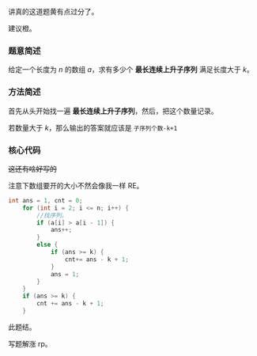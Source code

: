 讲真的这道题黄有点过分了。

建议橙。

### 题意简述

给定一个长度为 $n$ 的数组 $a$，求有多少个 **最长连续上升子序列** 满足长度大于 $k$。

### 方法简述

首先从头开始找一遍 **最长连续上升子序列**，然后，把这个数量记录。

若数量大于 $k$，那么输出的答案就应该是 `子序列个数-k+1`

### 核心代码

~~这还有啥好写的~~

注意下数组要开的大小不然会像我一样 RE。

```cpp
int ans = 1, cnt = 0;
	for (int i = 2; i <= n; i++) {
		//找序列。
		if (a[i] > a[i - 1]) {
			ans++;
		}
		else {
			if (ans >= k) {
				cnt+= ans - k + 1;
			}
			ans = 1;
		}
	}
	if (ans >= k) {
		cnt += ans - k + 1;
	}
```

此题结。

写题解涨 rp。